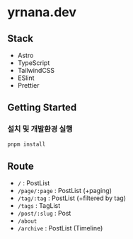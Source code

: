 # yrnana.dev

## Stack

- Astro
- TypeScript
- TailwindCSS
- ESlint
- Prettier

## Getting Started

### 설치 및 개발환경 실행

```sh
pnpm install
```

## Route

- `/` : PostList
- `/page/:page` : PostList (+paging)
- `/tag/:tag` : PostList (+filtered by tag)
- `/tags` : TagList
- `/post/:slug` : Post
- `/about`
- `/archive` : PostList (Timeline)
